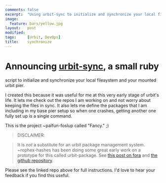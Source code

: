 ```yaml
---
comments: false
excerpt:  "Using urbit-sync to initialize and synchronize your local filesystem and your mounted urbit pier."
image:
  feature: bars/yellow.jpg
layout:   post
modified:
tags:     [Urbit, DevOps]
title:    synchronize
---
```


# Announcing [urbit-sync](https://github.com/ngzax/urbit-sync), a small ruby
script to initialize and synchronize your local filesystem and your mounted
urbit pier.

I created this because it was useful for me at this very early stage of urbit's
life. It lets me check out the repos I am working on and not worry about keeping
the files in sync. It also lets me define the packages that I am including in my
base pier setup so when one crashes, getting another one fully  set up is a
single command.

This is the project ~palfun-foslup called "Fancy." ;)


> DISCLAIMER:

>  It is *not* a substitute for an urbit package management system.
>  ~rophex-hashes has been doing some great early work on a prototype for this
>  called urbit-package. See  [this post on
>  fora](https://urbit.org/fora/posts/~2017.9.7..23.20.06..dc47~/) and [the
>  github repository](https://github.com/asssaf/urbit-package).

Please see the linked repo above for full instructions. I'd love to hear your
feedback if you find this useful.
